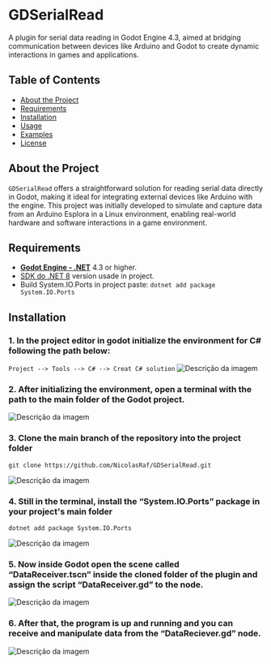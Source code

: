 # GDSerialRead

A plugin for serial data reading in Godot Engine 4.3, aimed at bridging communication between devices like Arduino and Godot to create dynamic interactions in games and applications.

## Table of Contents
- [About the Project](#about-the-project)
- [Requirements](#requirements)
- [Installation](#installation)
- [Usage](#usage)
- [Examples](#examples)
- [License](#license)

## About the Project

`GDSerialRead` offers a straightforward solution for reading serial data directly in Godot, making it ideal for integrating external devices like Arduino with the engine. This project was initially developed to simulate and capture data from an Arduino Esplora in a Linux environment, enabling real-world hardware and software interactions in a game environment.

## Requirements

- [**Godot Engine - .NET**](https://godotengine.org/download/windows/) 4.3 or higher.
- [SDK do .NET 8](https://dotnet.microsoft.com/pt-br/download) version usade in project.
- Build System.IO.Ports in project paste: ```dotnet add package System.IO.Ports```

  
## Installation


### 1. In the project editor in godot initialize the environment for C# following the path below:
``` Project --> Tools --> C# --> Creat C# solution ```
![Descrição da imagem](https://private-user-images.githubusercontent.com/159396360/384693882-78e9ca9d-bc24-4b9a-aede-c418a9fbdb5f.png?jwt=eyJhbGciOiJIUzI1NiIsInR5cCI6IkpXVCJ9.eyJpc3MiOiJnaXRodWIuY29tIiwiYXVkIjoicmF3LmdpdGh1YnVzZXJjb250ZW50LmNvbSIsImtleSI6ImtleTUiLCJleHAiOjE3MzEyNDY4NzQsIm5iZiI6MTczMTI0NjU3NCwicGF0aCI6Ii8xNTkzOTYzNjAvMzg0NjkzODgyLTc4ZTljYTlkLWJjMjQtNGI5YS1hZWRlLWM0MThhOWZiZGI1Zi5wbmc_WC1BbXotQWxnb3JpdGhtPUFXUzQtSE1BQy1TSEEyNTYmWC1BbXotQ3JlZGVudGlhbD1BS0lBVkNPRFlMU0E1M1BRSzRaQSUyRjIwMjQxMTEwJTJGdXMtZWFzdC0xJTJGczMlMkZhd3M0X3JlcXVlc3QmWC1BbXotRGF0ZT0yMDI0MTExMFQxMzQ5MzRaJlgtQW16LUV4cGlyZXM9MzAwJlgtQW16LVNpZ25hdHVyZT04MDU0ZDk4ZDdmMTVjNzk2NjYyNGMyODU3NzBkMTlmOTJkMThmOGI1MTdiNzgxNTQxZWZlNjc2ZWM3ZTkzN2I4JlgtQW16LVNpZ25lZEhlYWRlcnM9aG9zdCJ9.DWCmGkb5OtAJezL3sTpZroVBL4cwa3qzKv3unH38-nM)


### 2. After initializing the environment, open a terminal with the path to the main folder of the Godot project.
![Descrição da imagem](https://private-user-images.githubusercontent.com/159396360/384693883-c9d819ce-3819-4b6d-a500-26ea5f6baa0c.png?jwt=eyJhbGciOiJIUzI1NiIsInR5cCI6IkpXVCJ9.eyJpc3MiOiJnaXRodWIuY29tIiwiYXVkIjoicmF3LmdpdGh1YnVzZXJjb250ZW50LmNvbSIsImtleSI6ImtleTUiLCJleHAiOjE3MzEyNDY4NzQsIm5iZiI6MTczMTI0NjU3NCwicGF0aCI6Ii8xNTkzOTYzNjAvMzg0NjkzODgzLWM5ZDgxOWNlLTM4MTktNGI2ZC1hNTAwLTI2ZWE1ZjZiYWEwYy5wbmc_WC1BbXotQWxnb3JpdGhtPUFXUzQtSE1BQy1TSEEyNTYmWC1BbXotQ3JlZGVudGlhbD1BS0lBVkNPRFlMU0E1M1BRSzRaQSUyRjIwMjQxMTEwJTJGdXMtZWFzdC0xJTJGczMlMkZhd3M0X3JlcXVlc3QmWC1BbXotRGF0ZT0yMDI0MTExMFQxMzQ5MzRaJlgtQW16LUV4cGlyZXM9MzAwJlgtQW16LVNpZ25hdHVyZT1jYmY1N2IyY2IxMmU1NjczMjM0NDFhYzk5NDRhYjFkY2M1ZjNmNTQyMzcyMTgyZmVkOTIyNGJkYWJiMGFiMTgyJlgtQW16LVNpZ25lZEhlYWRlcnM9aG9zdCJ9.dV5-ncwjBg7SDaNXn-17THpTy7tffTc4gnTJR4cmY9A)


### 3. Clone the main branch of the repository into the project folder 
``` 
git clone https://github.com/NicolasRaf/GDSerialRead.git
```
![Descrição da imagem](https://private-user-images.githubusercontent.com/159396360/384693874-3985290b-4434-43ef-9c40-6758bba95328.png?jwt=eyJhbGciOiJIUzI1NiIsInR5cCI6IkpXVCJ9.eyJpc3MiOiJnaXRodWIuY29tIiwiYXVkIjoicmF3LmdpdGh1YnVzZXJjb250ZW50LmNvbSIsImtleSI6ImtleTUiLCJleHAiOjE3MzEyNDY4NzQsIm5iZiI6MTczMTI0NjU3NCwicGF0aCI6Ii8xNTkzOTYzNjAvMzg0NjkzODc0LTM5ODUyOTBiLTQ0MzQtNDNlZi05YzQwLTY3NThiYmE5NTMyOC5wbmc_WC1BbXotQWxnb3JpdGhtPUFXUzQtSE1BQy1TSEEyNTYmWC1BbXotQ3JlZGVudGlhbD1BS0lBVkNPRFlMU0E1M1BRSzRaQSUyRjIwMjQxMTEwJTJGdXMtZWFzdC0xJTJGczMlMkZhd3M0X3JlcXVlc3QmWC1BbXotRGF0ZT0yMDI0MTExMFQxMzQ5MzRaJlgtQW16LUV4cGlyZXM9MzAwJlgtQW16LVNpZ25hdHVyZT0zYjc4NTU2NWViYjMxNzQ2OWU2NWMwZjcyMWZiMTZmNjRmMWNkYWU5N2RhNzViM2MxYjFlMzFjMTkzNzc0ZDkyJlgtQW16LVNpZ25lZEhlYWRlcnM9aG9zdCJ9.v3yX95nnfZyHmxCeKKpzeG4gydz9O5hynPYbUG4wDNcm)


### 4. Still in the terminal, install the “System.IO.Ports” package in your project's main folder
```
dotnet add package System.IO.Ports
````
![Descrição da imagem](https://private-user-images.githubusercontent.com/159396360/384693877-d60e16aa-8167-4ba4-aef5-bdc7cdecf5ea.png?jwt=eyJhbGciOiJIUzI1NiIsInR5cCI6IkpXVCJ9.eyJpc3MiOiJnaXRodWIuY29tIiwiYXVkIjoicmF3LmdpdGh1YnVzZXJjb250ZW50LmNvbSIsImtleSI6ImtleTUiLCJleHAiOjE3MzEyNDY4NzQsIm5iZiI6MTczMTI0NjU3NCwicGF0aCI6Ii8xNTkzOTYzNjAvMzg0NjkzODc3LWQ2MGUxNmFhLTgxNjctNGJhNC1hZWY1LWJkYzdjZGVjZjVlYS5wbmc_WC1BbXotQWxnb3JpdGhtPUFXUzQtSE1BQy1TSEEyNTYmWC1BbXotQ3JlZGVudGlhbD1BS0lBVkNPRFlMU0E1M1BRSzRaQSUyRjIwMjQxMTEwJTJGdXMtZWFzdC0xJTJGczMlMkZhd3M0X3JlcXVlc3QmWC1BbXotRGF0ZT0yMDI0MTExMFQxMzQ5MzRaJlgtQW16LUV4cGlyZXM9MzAwJlgtQW16LVNpZ25hdHVyZT02OGJhNzNhMGIyYWExZjM3ZTg1NmE4YmViNDMxZDM4NmNhZWNkYWQzZGQwOWRjZDk4OTA3NzMxMzM4OTFjNzUxJlgtQW16LVNpZ25lZEhlYWRlcnM9aG9zdCJ9.22JdIqKNGMnJLSUmMhKVIdUos1qYyeYEdZ5DVuaGXQw)


### 5. Now inside Godot open the scene called “DataReceiver.tscn” inside the cloned folder of the plugin and assign the script “DataReceiver.gd” to the node.
![Descrição da imagem](https://private-user-images.githubusercontent.com/159396360/384694687-4394e286-df14-4a34-b18a-42be40294fc5.png?jwt=eyJhbGciOiJIUzI1NiIsInR5cCI6IkpXVCJ9.eyJpc3MiOiJnaXRodWIuY29tIiwiYXVkIjoicmF3LmdpdGh1YnVzZXJjb250ZW50LmNvbSIsImtleSI6ImtleTUiLCJleHAiOjE3MzEyNDc0NjAsIm5iZiI6MTczMTI0NzE2MCwicGF0aCI6Ii8xNTkzOTYzNjAvMzg0Njk0Njg3LTQzOTRlMjg2LWRmMTQtNGEzNC1iMThhLTQyYmU0MDI5NGZjNS5wbmc_WC1BbXotQWxnb3JpdGhtPUFXUzQtSE1BQy1TSEEyNTYmWC1BbXotQ3JlZGVudGlhbD1BS0lBVkNPRFlMU0E1M1BRSzRaQSUyRjIwMjQxMTEwJTJGdXMtZWFzdC0xJTJGczMlMkZhd3M0X3JlcXVlc3QmWC1BbXotRGF0ZT0yMDI0MTExMFQxMzU5MjBaJlgtQW16LUV4cGlyZXM9MzAwJlgtQW16LVNpZ25hdHVyZT04NmQzY2Q5NTc5ZDZlNzczNmRjNGZjZDBiNmQ0MGU4M2IwYjViZWYzNTVkNzhlZWQ1MDdmZjg5MzI3MjU3ZTVhJlgtQW16LVNpZ25lZEhlYWRlcnM9aG9zdCJ9.KmAbZmpQGZwR2-csSi5NjzOalCNMqxZVJOvLArHkrGU)


### 6. After that, the program is up and running and you can receive and manipulate data from the “DataReciever.gd” node.
![Descrição da imagem](https://private-user-images.githubusercontent.com/159396360/384693879-06e1b34b-3842-48a5-bd66-67b01dd52315.png?jwt=eyJhbGciOiJIUzI1NiIsInR5cCI6IkpXVCJ9.eyJpc3MiOiJnaXRodWIuY29tIiwiYXVkIjoicmF3LmdpdGh1YnVzZXJjb250ZW50LmNvbSIsImtleSI6ImtleTUiLCJleHAiOjE3MzEyNDc0NjAsIm5iZiI6MTczMTI0NzE2MCwicGF0aCI6Ii8xNTkzOTYzNjAvMzg0NjkzODc5LTA2ZTFiMzRiLTM4NDItNDhhNS1iZDY2LTY3YjAxZGQ1MjMxNS5wbmc_WC1BbXotQWxnb3JpdGhtPUFXUzQtSE1BQy1TSEEyNTYmWC1BbXotQ3JlZGVudGlhbD1BS0lBVkNPRFlMU0E1M1BRSzRaQSUyRjIwMjQxMTEwJTJGdXMtZWFzdC0xJTJGczMlMkZhd3M0X3JlcXVlc3QmWC1BbXotRGF0ZT0yMDI0MTExMFQxMzU5MjBaJlgtQW16LUV4cGlyZXM9MzAwJlgtQW16LVNpZ25hdHVyZT0wZTM3MTZhODk5NzUxZWUwMzNmY2E2MjI3ZTkyMGY4YWVmNWFmMTc0ZTYyZWQ0MmExMTk0ZDkwMDU1NzQ0MTQzJlgtQW16LVNpZ25lZEhlYWRlcnM9aG9zdCJ9.oTtUQuJW6Wyi80BqF7j4jVXItpZnPTMKZpgq7a7Jr_4)
